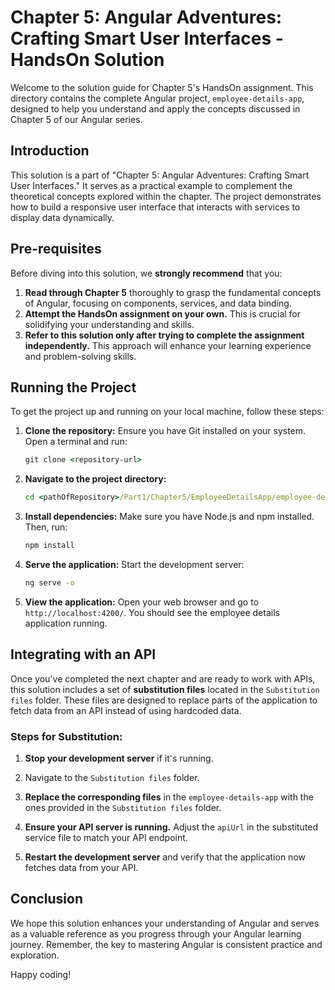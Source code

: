 # Chapter 5: Angular Adventures: Crafting Smart User Interfaces - HandsOn Solution

Welcome to the solution guide for Chapter 5's HandsOn assignment. This directory contains the complete Angular project, `employee-details-app`, designed to help you understand and apply the concepts discussed in Chapter 5 of our Angular series.

## Introduction

This solution is a part of "Chapter 5: Angular Adventures: Crafting Smart User Interfaces." It serves as a practical example to complement the theoretical concepts explored within the chapter. The project demonstrates how to build a responsive user interface that interacts with services to display data dynamically.

## Pre-requisites

Before diving into this solution, we **strongly recommend** that you:

1. **Read through Chapter 5** thoroughly to grasp the fundamental concepts of Angular, focusing on components, services, and data binding.
2. **Attempt the HandsOn assignment on your own.** This is crucial for solidifying your understanding and skills.
3. **Refer to this solution only after trying to complete the assignment independently.** This approach will enhance your learning experience and problem-solving skills.

## Running the Project

To get the project up and running on your local machine, follow these steps:

1. **Clone the repository:** Ensure you have Git installed on your system. Open a terminal and run:
   ```cmd
   git clone <repository-url>
   ```

2. **Navigate to the project directory:**
   ```cmd
   cd <pathOfRepository>/Part1/Chapter5/EmployeeDetailsApp/employee-details-app
   ```

3. **Install dependencies:** Make sure you have Node.js and npm installed. Then, run:
   ```cmd
   npm install
   ```

5. **Serve the application:** Start the development server:
   ```cmd
   ng serve -o
   ```

5. **View the application:** Open your web browser and go to `http://localhost:4200/`. You should see the employee details application running.

## Integrating with an API

Once you've completed the next chapter and are ready to work with APIs, this solution includes a set of **substitution files** located in the `Substitution files` folder. These files are designed to replace parts of the application to fetch data from an API instead of using hardcoded data.

### Steps for Substitution:

1. **Stop your development server** if it's running.

3. Navigate to the `Substitution files` folder.

4. **Replace the corresponding files** in the `employee-details-app` with the ones provided in the `Substitution files` folder.

5. **Ensure your API server is running.** Adjust the `apiUrl` in the substituted service file to match your API endpoint.

6. **Restart the development server** and verify that the application now fetches data from your API.

## Conclusion

We hope this solution enhances your understanding of Angular and serves as a valuable reference as you progress through your Angular learning journey. Remember, the key to mastering Angular is consistent practice and exploration.

Happy coding!
